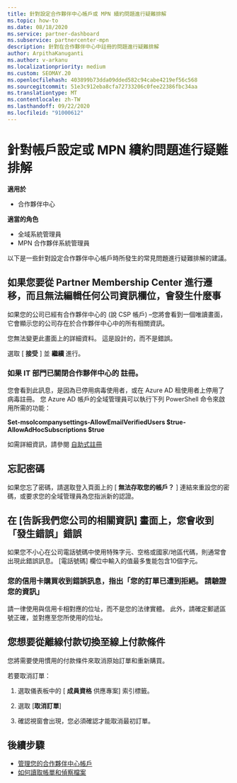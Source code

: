 ```yaml
---
title: 針對設定合作夥伴中心帳戶或 MPN 續約問題進行疑難排解
ms.topic: how-to
ms.date: 08/18/2020
ms.service: partner-dashboard
ms.subservice: partnercenter-mpn
description: 針對在合作夥伴中心中註冊的問題進行疑難排解
author: ArpithaKanuganti
ms.author: v-arkanu
ms.localizationpriority: medium
ms.custom: SEOMAY.20
ms.openlocfilehash: 403899b73dda09dded582c94cabe4219ef56c568
ms.sourcegitcommit: 51e3c912eba8cfa72733206c0fee22386fbc34aa
ms.translationtype: MT
ms.contentlocale: zh-TW
ms.lasthandoff: 09/22/2020
ms.locfileid: "91000612"
---
```

# <a name="troubleshoot-account-setup-or-mpn-renewal-issues"></a>針對帳戶設定或 MPN 續約問題進行疑難排解

**適用於**

- 合作夥伴中心
 
**適當的角色**

- 全域系統管理員
- MPN 合作夥伴系統管理員 
 
以下是一些針對設定合作夥伴中心帳戶時所發生的常見問題進行疑難排解的建議。

## <a name="what-happens-if-you-are-migrating-from-partner-membership-center-and-you-cant-edit-any-company-information-fields"></a>如果您要從 Partner Membership Center 進行遷移，而且無法編輯任何公司資訊欄位，會發生什麼事

如果您的公司已經有合作夥伴中心的 (說 CSP 帳戶) –您將會看到一個唯讀畫面，它會顯示您的公司存在於合作夥伴中心中的所有相關資訊。

您無法變更此畫面上的詳細資料。 這是設計的，而不是錯誤。

選取 [ **接受** ] 並 **繼續** 進行。


### <a name="if-the-it-department-has-turned-off-sign-up-for-partner-center"></a>如果 IT 部門已關閉合作夥伴中心的 **註冊**。


您會看到此訊息，是因為已停用病毒使用者，或在 Azure AD 租使用者上停用了病毒註冊。 您 Azure AD 帳戶的全域管理員可以執行下列 PowerShell 命令來啟用所需的功能：

**Set-msolcompanysettings-AllowEmailVerifiedUsers $true-AllowAdHocSubscriptions $true**

如需詳細資訊，請參閱 [自助式註冊](/azure/active-directory/users-groups-roles/directory-self-service-signup)

## <a name="you-forgot-your-password"></a>忘記密碼

如果您忘了密碼，請選取登入頁面上的 [ **無法存取您的帳戶？** ] 連結來重設您的密碼，或要求您的全域管理員為您指派新的認證。

## <a name="on-the-tell-us-about-your-company-screen-you-receive-a-something-went-wrong-error"></a>在 [告訴我們您公司的相關資訊] 畫面上，您會收到「發生錯誤」錯誤

如果您不小心在公司電話號碼中使用特殊字元、空格或國家/地區代碼，則通常會出現此錯誤訊息。 [電話號碼] 欄位中輸入的值最多隻能包含10個字元。


### <a name="your-credit-card-purchase-is-receiving-an-error-message-stating-that-your-order-was-declined-please-verify-your-information"></a>您的信用卡購買收到錯誤訊息，指出「您的訂單已遭到拒絕。 請驗證您的資訊」


請一律使用與信用卡相對應的位址，而不是您的法律實體。 此外，請確定郵遞區號正確，並對應至您所使用的位址。

## <a name="you-want-to-switch-from-offline-payment-to-online-payment-method"></a>您想要從離線付款切換至線上付款條件 

您將需要使用慣用的付款條件來取消原始訂單和重新購買。

若要取消訂單：

1. 選取儀表板中的 [ **成員資格** 供應專案] 索引標籤。

2. 選取 [**取消訂單**]

3. 確認視窗會出現，您必須確認才能取消最初訂單。

## <a name="next-steps"></a>後續步驟

- [管理您的合作夥伴中心帳戶](partner-center-account-setup.md)
- [如何讀取帳單和偵察檔案](read-your-bill.md)